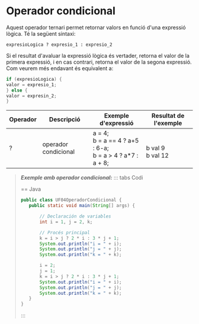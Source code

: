 # Operador condicional

Aquest operador ternari permet retornar valors en funció d'una expressió lògica. Té la següent sintaxi:

`expresioLogica ? expresio_1 : expresio_2`

Si el resultat d'avaluar la expressió lògica és vertader, retorna el valor de la primera expressió, i en cas contrari, retorna el valor de la segona expressió. Com veurem més endavant és equivalent
a:

```java
if (expresioLogica) { 
valor = expresio_1; 
} else { 
valor = expresin_2; 
}
```

|Operador|Descripció|Exemple d'expressió|Resultat de l'exemple|
|--------|----------|-------------------|---------------------|
|?|operador condicional|a = 4; <br> b = a == 4 ? a+5 : 6-a; <br> b = a > 4 ? a*7 : a + 8; | <br> b val 9 <br> b val 12 |

>***Exemple amb operador condicional:***
>::: tabs Codi
>
>== Java
>
>```java
>public class UF04OperadorCondicional {
>    public static void main(String[] args) {
>
>        // Declaración de variables
>        int i = 1, j = 2, k;
>
>        // Procés principal
>        k = i > j ? 2 * i : 3 * j + 1;
>        System.out.println("i = " + i);
>        System.out.println("j = " + j);
>        System.out.println("k = " + k);
>
>        i = 2;
>        j = 1;
>        k = i > j ? 2 * i : 3 * j + 1;
>        System.out.println("i = " + i);
>        System.out.println("j = " + j);
>        System.out.println("k = " + k);
>    }
>}
>```
>:::